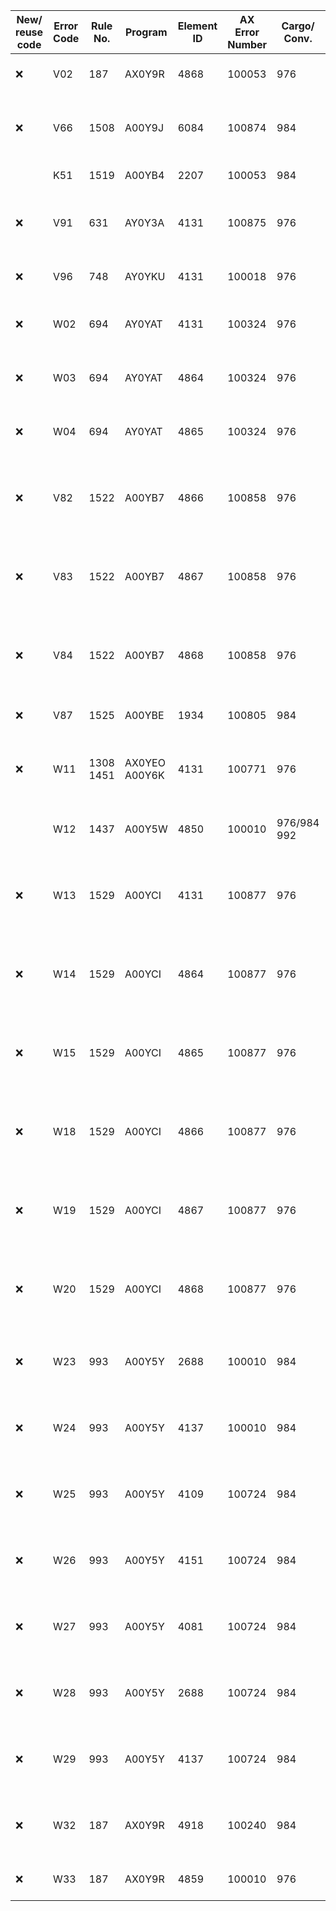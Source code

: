| **New/ reuse code** | **Error Code** | **Rule No.** | **Program**   | **Element ID** | **AX Error Number** | **Cargo/ Conv.** | **English Field name**               | **English Message**                            | **Field name French**                             | **French Message**                                         |
|---------------------|----------------|--------------|---------------|----------------|---------------------|------------------|--------------------------------------|------------------------------------------------|---------------------------------------------------|------------------------------------------------------------|
| ❌                   | V02            | 187          | AX0Y9R        | 4868           | 100053              | 976              | Highway Container CCN Exception Code | Is invalid                                     | Code d’exception du NCF du conteneur routier      | N’est pas valide                                           |
| ❌                   | V66            | 1508         | A00Y9J        | 6084           | 100874              | 984              | Automotive Code                      | Automotive code not applicable for Highway     | Code de véhicule                                  | Code de véhicule non applicable pour le mode routier       |
|                     | K51            | 1519         | A00YB4        | 2207           | 100053              | 984              | Transport Mode Code                  | Is invalid                                     | Code du mode de transport                         | N’est pas valide                                           |
| ❌                   | V91            | 631          | AY0Y3A        | 4131           | 100875              | 976              | Highway Container Related CCN        | CCN cannot be related to 2 conveyances         | NCF lié au conteneur routier                      | Le NCF ne peut pas être lié à deux moyens de transport     |
| ❌                   | V96            | 748          | AY0YKU        | 4131           | 100018              | 976              | Highway Container Related CCN        | Duplicate                                      | NCF lié au conteneur routier                      | Double                                                     |
| ❌                   | W02            | 694          | AY0YAT        | 4131           | 100324              | 976              | Highway Container Related CCN        | Invalid status of related request              | NCF lié au conteneur routier                      | STATUT INVALIDE DE LADEMANDE ASSOCIÉE                      |
| ❌                   | W03            | 694          | AY0YAT        | 4864           | 100324              | 976              | Tractor Related CCN                  | Invalid status of related request              | NCF lié au tracteur                               | STATUT INVALIDE DE LADEMANDE ASSOCIÉE                      |
| ❌                   | W04            | 694          | AY0YAT        | 4865           | 100324              | 976              | Trailor Related CCN                  | Invalid status of related request              | NCF lié à la remorque                             | STATUT INVALIDE DE LADEMANDE ASSOCIÉE                      |
| ❌                   | V82            | 1522         | A00YB7        | 4866           | 100858              | 976              | Tractor CCN Exception Code           | Not allowed if conveyance declared as empty    | Code d’exception du NCF lié au tracteur           | N’est pas permis si le moyen de transport déclaré est vide |
| ❌                   | V83            | 1522         | A00YB7        | 4867           | 100858              | 976              | Trailer CCN Exception Code           | Not allowed if conveyance declared as empty    | Code d’exception du NCF lié à la remorque         | N’est pas permis si le moyen de transport déclaré est vide |
| ❌                   | V84            | 1522         | A00YB7        | 4868           | 100858              | 976              | Highway Container CCN Exception Code | Not allowed if conveyance declared as empty    | Code d’exception du NCF lié au conteneur routier  | N’est pas permis si le moyen de transport déclaré est vide |
| ❌                   | V87            | 1525         | A00YBE        | 1934           | 100805              | 984              | Weight                               | Must be greater than zero                      | Poids                                             | Doit être supérieur à zéro                                 |
| ❌                   | W11            | 1308 1451    | AX0YEO A00Y6K | 4131           | 100771              | 976              | Highway Container Related CCN        | Is related to an invalid request type          | NCF lié au conteneur routier                      | Est lié à un type de demande qui n’est pas valide          |
|                     | W12            | 1437         | A00Y5W        | 4850           | 100010              | 976/984 992      | Expected Arrival Date/Time/Time Zone | Is mandatory                                   | Date/heure/fuseau horaire d’arrivée prévue        | Est obligatoire                                            |
| ❌                   | W13            | 1529         | A00YCI        | 4131           | 100877              | 976              | Highway Container Related CCN        | Input CCN or Exception Code, but not both      | NCF lié au conteneur routier                      | Entrer le NCF ou le code d’exception, mais pas les deux    |
| ❌                   | W14            | 1529         | A00YCI        | 4864           | 100877              | 976              | Tractor Related CCN                  | Input CCN or Exception Code, but not both      | NCF lié au tracteur                               | Entrer le NCF ou le code d’exception, mais pas les deux    |
| ❌                   | W15            | 1529         | A00YCI        | 4865           | 100877              | 976              | Trailor Related CCN                  | Input CCN or Exception Code, but not both      | NCF lié à la remorque                             | Entrer le NCF ou le code d’exception, mais pas les deux    |
| ❌                   | W18            | 1529         | A00YCI        | 4866           | 100877              | 976              | Tractor CCN Exception Code           | Input CCN or Exception Code, but not both      | Code d’exception du NCF lié au tracteur           | Entrer le NCF ou le code d’exception, mais pas les deux    |
| ❌                   | W19            | 1529         | A00YCI        | 4867           | 100877              | 976              | Trailer CCN Exception Code           | Input CCN or Exception Code, but not both      | Code d’exception du NCF lié à la remorque         | Entrer le NCF ou le code d’exception, mais pas les deux    |
| ❌                   | W20            | 1529         | A00YCI        | 4868           | 100877              | 976              | Highway Container CCN Exception Code | Input CCN or Exception Code, but not both      | Code d’exception du NCF lié au conteneur routier  | Entrer le NCF ou le code d’exception, mais pas les deux    |
| ❌                   | W23            | 993          | A00Y5Y        | 2688           | 100010              | 984              | Delivery Address Postal Zip Code     | Is mandatory when country code is "CA" or "US" | Code postal/Zip de l’adresse de livraison         | Obligatoire lorsque le pays est le Canada ou les É\.\-U\.  |
| ❌                   | W24            | 993          | A00Y5Y        | 4137           | 100010              | 984              | Railroad Postal Zip Code             | Is mandatory when country code is "CA" or "US" | Code postal/Zip de la compagnie ferroviaire       | Obligatoire lorsque le pays est le Canada ou les É\.\-U\.  |
| ❌                   | W25            | 993          | A00Y5Y        | 4109           | 100724              | 984              | Shipper Postal Zip Code              | Invalid format for country code "CA" or "US"   | Code postal/Zip de l’expéditeur                   | Format invalide pour le code de pays "CA" ou "US"          |
| ❌                   | W26            | 993          | A00Y5Y        | 4151           | 100724              | 984              | Consignee Postal Zip Code            | Invalid format for country code "CA" or "US"   | Code postal/Zip du destinataire                   | Format invalide pour le code de pays "CA" ou "US"          |
| ❌                   | W27            | 993          | A00Y5Y        | 4081           | 100724              | 984              | Notify Party Postal Zip Code         | Invalid format for country code "CA" or "US"   | Code postal/Zip de la partie à aviser             | Format invalide pour le code de pays "CA" ou "US"          |
| ❌                   | W28            | 993          | A00Y5Y        | 2688           | 100724              | 984              | Delivery Address Postal Zip Code     | Invalid format for country code "CA" or "US"   | Code postal/Zip de l’adresse de livraison         | Format invalide pour le code de pays "CA" ou "US"          |
| ❌                   | W29            | 993          | A00Y5Y        | 4137           | 100724              | 984              | Railroad Postal Zip Code             | Invalid format for country code "CA" or "US"   | Code postal/Zip de la compagnie ferroviaire       | Format invalide pour le code de pays "CA" ou "US"          |
| ❌                   | W32            | 187          | AX0Y9R        | 4918           | 100240              | 984              | Intransit BOL \(future use\)         | Element value exceeds size allowed             | Feuille due route \- En transit  \(usage futur\)  | Valeur de l’élément supérieure à la grandeur allouée       |
| ❌                   | W33            | 187          | AX0Y9R        | 4859           | 100010              | 976              | Tractor Full/Empty Code              | Is mandatory                                   | Code de l’état chargé/ vide du tracteur           | Est obligatoire                                            |
